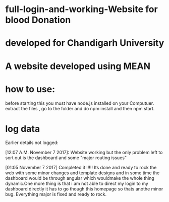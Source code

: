 # full-login-and-working-Website for blood Donation
# developed for Chandigarh University 
# A website developed using MEAN 

# how to use:
before starting this you must have node.js installed on your Computuer.
extract the files , go to the folder and do npm install and then npm start.

# log data
Earlier details not logged:


[12:07 A.M. November 7 2017]: Website working but the only problem left to sort out is the dashboard and some "major routing issues"

[01:05 November 7 2017] Completed it !!!!! Its done and ready to rock the web with some minor changes and template designs and in some time the dashboard would be through angular which wouldmake the whole thing dynamic.One more thing is that i am not able to direct my login to my dashboard directly it has to go though this homepage so thats anothe minor bug. Everything major is fixed and ready to rock.
